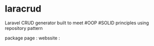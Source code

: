 # laracrud

Laravel CRUD generator built to meet #OOP  #SOLID principles using repository pattern


package page : 
webssite : 

